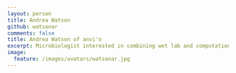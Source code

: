 ```yaml
---
layout: person
title: Andrea Watson
github: watsonar
comments: false
title: Andrea Watson of anvi'o
excerpt: Microbiologist interested in combining wet lab and computational methods in a complementary way to answer fundamental questions.
image:
  feature: /images/avatars/watsonar.jpg
---
```

